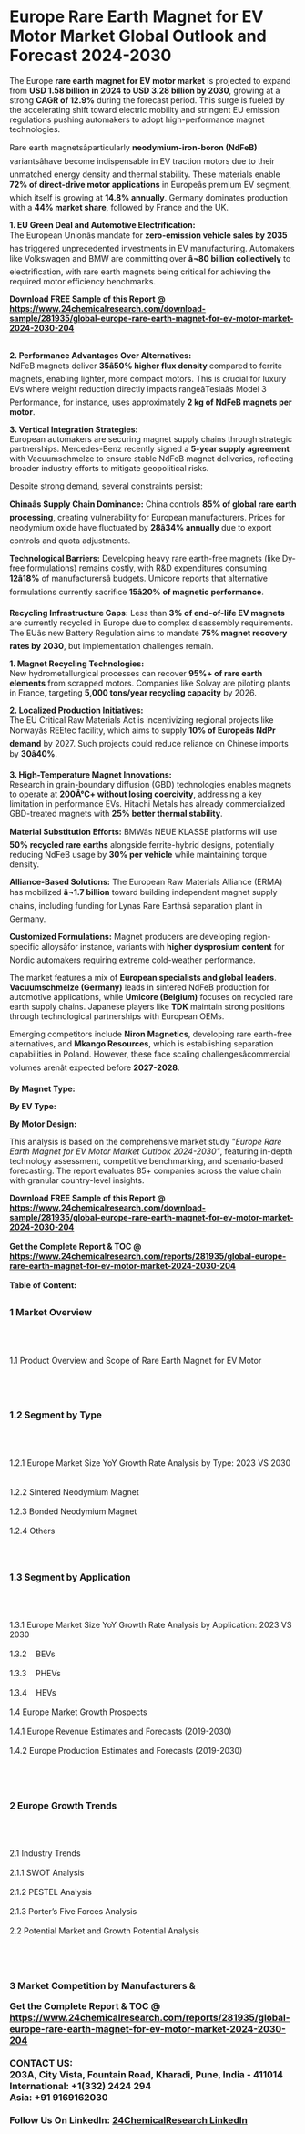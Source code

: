 <h1>Europe Rare Earth Magnet for EV Motor Market Global Outlook and Forecast 2024-2030</h1><p>The Europe <strong>rare earth magnet for EV motor market</strong> is projected to expand from <strong>USD 1.58 billion in 2024 to USD 3.28 billion by 2030</strong>, growing at a strong <strong>CAGR of 12.9%</strong> during the forecast period. This surge is fueled by the accelerating shift toward electric mobility and stringent EU emission regulations pushing automakers to adopt high-performance magnet technologies.</p><p>Rare earth magnetsâparticularly <strong>neodymium-iron-boron (NdFeB)</strong> variantsâhave become indispensable in EV traction motors due to their unmatched energy density and thermal stability. These materials enable <strong>72% of direct-drive motor applications</strong> in Europeâs premium EV segment, which itself is growing at <strong>14.8% annually</strong>. Germany dominates production with a <strong>44% market share</strong>, followed by France and the UK.</p><p><strong>1. EU Green Deal and Automotive Electrification:</strong><br>
The European Unionâs mandate for <strong>zero-emission vehicle sales by 2035</strong> has triggered unprecedented investments in EV manufacturing. Automakers like Volkswagen and BMW are committing over <strong>â¬80 billion collectively</strong> to electrification, with rare earth magnets being critical for achieving the required motor efficiency benchmarks.</p><div><b>Download FREE Sample of this Report @ 
            <a href="https://www.24chemicalresearch.com/download-sample/281935/global-europe-rare-earth-magnet-for-ev-motor-market-2024-2030-204">
            https://www.24chemicalresearch.com/download-sample/281935/global-europe-rare-earth-magnet-for-ev-motor-market-2024-2030-204</a></b></div><br><p><strong>2. Performance Advantages Over Alternatives:</strong><br>
NdFeB magnets deliver <strong>35â50% higher flux density</strong> compared to ferrite magnets, enabling lighter, more compact motors. This is crucial for luxury EVs where weight reduction directly impacts rangeâTeslaâs Model 3 Performance, for instance, uses approximately <strong>2 kg of NdFeB magnets per motor</strong>.</p><p><strong>3. Vertical Integration Strategies:</strong><br>
European automakers are securing magnet supply chains through strategic partnerships. Mercedes-Benz recently signed a <strong>5-year supply agreement</strong> with Vacuumschmelze to ensure stable NdFeB magnet deliveries, reflecting broader industry efforts to mitigate geopolitical risks.</p><p>Despite strong demand, several constraints persist:</p><p><strong>Chinaâs Supply Chain Dominance:</strong> China controls <strong>85% of global rare earth processing</strong>, creating vulnerability for European manufacturers. Prices for neodymium oxide have fluctuated by <strong>28â34% annually</strong> due to export controls and quota adjustments.</p><p><strong>Technological Barriers:</strong> Developing heavy rare earth-free magnets (like Dy-free formulations) remains costly, with R&amp;D expenditures consuming <strong>12â18%</strong> of manufacturersâ budgets. Umicore reports that alternative formulations currently sacrifice <strong>15â20% of magnetic performance</strong>.</p><p><strong>Recycling Infrastructure Gaps:</strong> Less than <strong>3% of end-of-life EV magnets</strong> are currently recycled in Europe due to complex disassembly requirements. The EUâs new Battery Regulation aims to mandate <strong>75% magnet recovery rates by 2030</strong>, but implementation challenges remain.</p><p><strong>1. Magnet Recycling Technologies:</strong><br>
New hydrometallurgical processes can recover <strong>95%+ of rare earth elements</strong> from scrapped motors. Companies like Solvay are piloting plants in France, targeting <strong>5,000 tons/year recycling capacity</strong> by 2026.</p><p><strong>2. Localized Production Initiatives:</strong><br>
The EU Critical Raw Materials Act is incentivizing regional projects like Norwayâs REEtec facility, which aims to supply <strong>10% of Europeâs NdPr demand</strong> by 2027. Such projects could reduce reliance on Chinese imports by <strong>30â40%</strong>.</p><p><strong>3. High-Temperature Magnet Innovations:</strong><br>
Research in grain-boundary diffusion (GBD) technologies enables magnets to operate at <strong>200Â°C+ without losing coercivity</strong>, addressing a key limitation in performance EVs. Hitachi Metals has already commercialized GBD-treated magnets with <strong>25% better thermal stability</strong>.</p><p><strong>Material Substitution Efforts:</strong> BMWâs NEUE KLASSE platforms will use <strong>50% recycled rare earths</strong> alongside ferrite-hybrid designs, potentially reducing NdFeB usage by <strong>30% per vehicle</strong> while maintaining torque density.</p><p><strong>Alliance-Based Solutions:</strong> The European Raw Materials Alliance (ERMA) has mobilized <strong>â¬1.7 billion</strong> toward building independent magnet supply chains, including funding for Lynas Rare Earthsâ separation plant in Germany.</p><p><strong>Customized Formulations:</strong> Magnet producers are developing region-specific alloysâfor instance, variants with <strong>higher dysprosium content</strong> for Nordic automakers requiring extreme cold-weather performance.</p><p>The market features a mix of <strong>European specialists and global leaders</strong>. <strong>Vacuumschmelze (Germany)</strong> leads in sintered NdFeB production for automotive applications, while <strong>Umicore (Belgium)</strong> focuses on recycled rare earth supply chains. Japanese players like <strong>TDK</strong> maintain strong positions through technological partnerships with European OEMs.</p><p>Emerging competitors include <strong>Niron Magnetics</strong>, developing rare earth-free alternatives, and <strong>Mkango Resources</strong>, which is establishing separation capabilities in Poland. However, these face scaling challengesâcommercial volumes arenât expected before <strong>2027-2028</strong>.</p><p><strong>By Magnet Type:</strong></p><p><strong>By EV Type:</strong></p><p><strong>By Motor Design:</strong></p><p>This analysis is based on the comprehensive market study <em>"Europe Rare Earth Magnet for EV Motor Market Outlook 2024-2030"</em>, featuring in-depth technology assessment, competitive benchmarking, and scenario-based forecasting. The report evaluates 85+ companies across the value chain with granular country-level insights.</p><div><b>Download FREE Sample of this Report @ 
            <a href="https://www.24chemicalresearch.com/download-sample/281935/global-europe-rare-earth-magnet-for-ev-motor-market-2024-2030-204">
            https://www.24chemicalresearch.com/download-sample/281935/global-europe-rare-earth-magnet-for-ev-motor-market-2024-2030-204</a></b></div><br><div><b>Get the Complete Report & TOC @ 
            <a href="https://www.24chemicalresearch.com/reports/281935/global-europe-rare-earth-magnet-for-ev-motor-market-2024-2030-204">
            https://www.24chemicalresearch.com/reports/281935/global-europe-rare-earth-magnet-for-ev-motor-market-2024-2030-204</a></b></div><br>
            <b>Table of Content:</b><p><h2><span style="font-size:16px"><strong>1 Market Overview&nbsp;&nbsp; &nbsp;</strong></span></h2><br />
<br />
<p>1.1 Product Overview and Scope of Rare Earth Magnet for EV Motor&nbsp;</p><br />
<br />
<h2><strong><span style="font-size:16px">1.2 Segment by Type&nbsp;&nbsp; &nbsp;</span></strong></h2><br />
<br />
<p>1.2.1 Europe Market Size YoY Growth Rate Analysis by Type: 2023 VS 2030&nbsp;&nbsp; &nbsp;<br /><br />
1.2.2 Sintered Neodymium Magnet&nbsp;&nbsp; &nbsp;<br /><br />
1.2.3 Bonded Neodymium Magnet<br /><br />
1.2.4 Others<br /><br />
<br />
<h2><span style="font-size:16px"><strong>1.3 Segment by Application&nbsp;&nbsp;</strong></span></h2><br />
<br />
<p>1.3.1 Europe Market Size YoY Growth Rate Analysis by Application: 2023 VS 2030&nbsp;&nbsp; &nbsp;<br /><br />
1.3.2&nbsp;&nbsp; &nbsp;BEVs<br /><br />
1.3.3&nbsp;&nbsp; &nbsp;PHEVs<br /><br />
1.3.4&nbsp;&nbsp; &nbsp;HEVs<br /><br />
1.4 Europe Market Growth Prospects&nbsp;&nbsp; &nbsp;<br /><br />
1.4.1 Europe Revenue Estimates and Forecasts (2019-2030)&nbsp;&nbsp; &nbsp;<br /><br />
1.4.2 Europe Production Estimates and Forecasts (2019-2030)&nbsp;&nbsp;</p><br />
<br />
<h2><span style="font-size:16px"><strong>2 Europe Growth Trends&nbsp;&nbsp; &nbsp;</strong></span></h2><br />
<br />
<p>2.1 Industry Trends&nbsp;&nbsp; &nbsp;<br /><br />
2.1.1 SWOT Analysis&nbsp;&nbsp; &nbsp;<br /><br />
2.1.2 PESTEL Analysis&nbsp;&nbsp; &nbsp;<br /><br />
2.1.3 Porter&rsquo;s Five Forces Analysis&nbsp;&nbsp; &nbsp;<br /><br />
2.2 Potential Market and Growth Potential Analysis&nbsp;&nbsp; &nbsp;</p><br />
<br />
<h2><span style="font-size:16px"><strong>3 Market Competition by Manufacturers&nbsp;&</p><div><b>Get the Complete Report & TOC @ 
            <a href="https://www.24chemicalresearch.com/reports/281935/global-europe-rare-earth-magnet-for-ev-motor-market-2024-2030-204">
            https://www.24chemicalresearch.com/reports/281935/global-europe-rare-earth-magnet-for-ev-motor-market-2024-2030-204</a></b></div><br><b>CONTACT US:</b><br>
            203A, City Vista, Fountain Road, Kharadi, Pune, India - 411014<br>
            International: +1(332) 2424 294<br>
            Asia: +91 9169162030 <br><br>
            Follow Us On LinkedIn: <a href="https://www.linkedin.com/company/24chemicalresearch/">24ChemicalResearch LinkedIn</a>